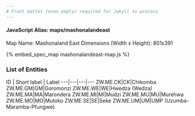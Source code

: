 ```yaml
---
# Front matter (even empty) required for Jekyll to process
---
```


#### JavaScript Alias: maps/mashonalandeast

Map Name: Mashonaland East
Dimensions (Width x Height): 801x391



{% embed_spec_map mashonalandeast-map.js %}

### List of Entities

ID | Short label | Label
---|---|---|---
ZW.ME.CK|CK|Chikomba
ZW.ME.GM|GM|Goromonzi
ZW.ME.WE|WE|Hwedza (Wedza)
ZW.ME.MA|MA|Marondera
ZW.ME.MI|MI|Mudzi
ZW.ME.MU|MU|Murehwa
ZW.ME.MO|MO|Mutoko
ZW.ME.SE|SE|Seke
ZW.ME.UM|UM|UMP (Uzumba-Maramba-Pfungwe)